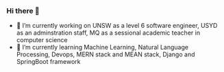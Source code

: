 ### Hi there 👋

- 🔭 I’m currently working on UNSW as a level 6 software engineer, USYD as an adminstration staff, MQ as a sessional academic teacher in computer science
- 🌱 I’m currently learning Machine Learning, Natural Language Processing, Devops, MERN stack and MEAN stack, Django and SpringBoot framework
<!--
**richard110110/richard110110** is a ✨ _special_ ✨ repository because its `README.md` (this file) appears on your GitHub profile.

Here are some ideas to get you started:

- 🔭 I’m currently working on ...
- 🌱 I’m currently learning ...
- 👯 I’m looking to collaborate on ...
- 🤔 I’m looking for help with ...
- 💬 Ask me about ...
- 📫 How to reach me: ...
- 😄 Pronouns: ...
- ⚡ Fun fact: ...
-->
